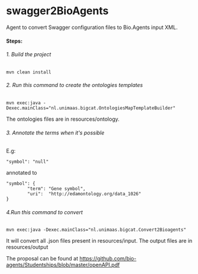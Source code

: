 # swagger2BioAgents
Agent to convert Swagger configuration files to Bio.Agents input XML.

#### Steps:

###### 1. Build the project
 
```
mvn clean install
```

###### 2. Run this command to create the ontologies templates
 
```
mvn exec:java -Dexec.mainClass="nl.unimaas.bigcat.OntologiesMapTemplateBuilder"
```

The ontologies files are in resources/ontology. 

###### 3. Annotate the terms when it's possible

E.g:
	
```
"symbol": "null"
```
annotated to 
```
"symbol": {
		"term": "Gene symbol",
		"uri":	"http://edamontology.org/data_1026"
}
```

###### 4.Run this command to convert
```
mvn exec:java -Dexec.mainClass="nl.unimaas.bigcat.Convert2Bioagents"
```
It will convert all .json files present in resources/input.
The output files are in resources/output

The proposal can be found at https://github.com/bio-agents/Studentships/blob/master/openAPI.pdf
